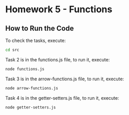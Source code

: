 # Homework 5 - Functions

## How to Run the Code

To check the tasks, execute: 
 ```sh
cd src
```

Task 2 is in the functions.js file, to run it, execute: 
```sh
node functions.js
```

Task 3 is in the arrow-functions.js file, to run it, execute: 
```sh
node arrow-functions.js
```

Task 4 is in the getter-setters.js file, to run it, execute:
```sh
node getter-setters.js
```
